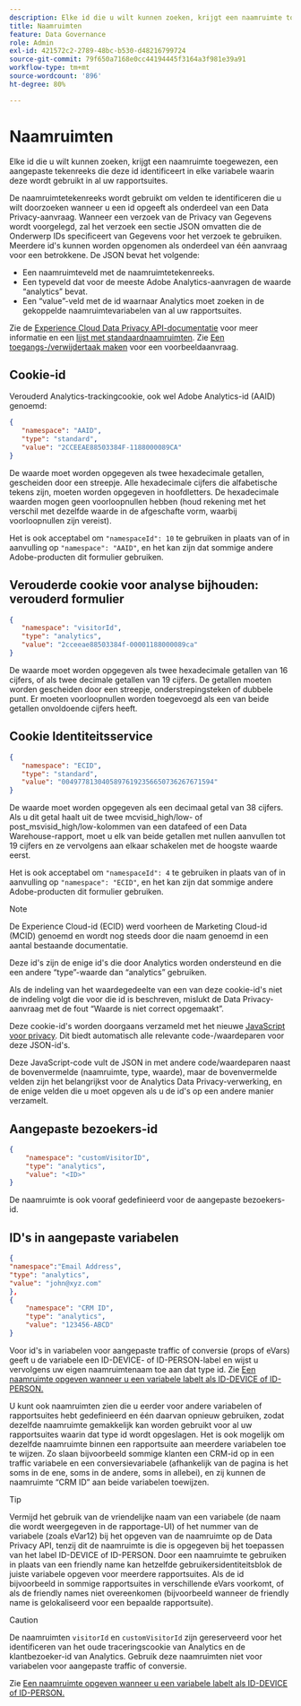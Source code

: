 ```yaml
---
description: Elke id die u wilt kunnen zoeken, krijgt een naamruimte toegewezen, een aangepaste tekenreeks die deze id identificeert in elke variabele waarin deze wordt gebruikt in al uw rapportsuites.
title: Naamruimten
feature: Data Governance
role: Admin
exl-id: 421572c2-2789-48bc-b530-d48216799724
source-git-commit: 79f650a7168e0cc44194445f3164a3f981e39a91
workflow-type: tm+mt
source-wordcount: '896'
ht-degree: 80%

---
```


# Naamruimten

Elke id die u wilt kunnen zoeken, krijgt een naamruimte toegewezen, een aangepaste tekenreeks die deze id identificeert in elke variabele waarin deze wordt gebruikt in al uw rapportsuites.

De naamruimtetekenreeks wordt gebruikt om velden te identificeren die u wilt doorzoeken wanneer u een id opgeeft als onderdeel van een Data Privacy-aanvraag. Wanneer een verzoek van de Privacy van Gegevens wordt voorgelegd, zal het verzoek een sectie JSON omvatten die de Onderwerp IDs specificeert van Gegevens voor het verzoek te gebruiken. Meerdere id&#39;s kunnen worden opgenomen als onderdeel van één aanvraag voor een betrokkene. De JSON bevat het volgende:

* Een naamruimteveld met de naamruimtetekenreeks.
* Een typeveld dat voor de meeste Adobe Analytics-aanvragen de waarde “analytics” bevat.
* Een “value”-veld met de id waarnaar Analytics moet zoeken in de gekoppelde naamruimtevariabelen van al uw rapportsuites.

Zie de [Experience Cloud Data Privacy API-documentatie](https://experienceleague.adobe.com/docs/experience-platform/privacy/api/overview.html) voor meer informatie en een [lijst met standaardnaamruimten](https://experienceleague.adobe.com/en/docs/experience-platform/privacy/api/appendix#standard-namespaces). Zie [Een toegangs-/verwijdertaak maken](https://experienceleague.adobe.com/en/docs/experience-platform/privacy/api/privacy-jobs#access-delete) voor een voorbeeldaanvraag.

## Cookie-id

Verouderd Analytics-trackingcookie, ook wel Adobe Analytics-id (AAID) genoemd:

```json
{
   "namespace": "AAID",
   "type": "standard",
   "value": "2CCEEAE88503384F-1188000089CA"
}
```

De waarde moet worden opgegeven als twee hexadecimale getallen, gescheiden door een streepje. Alle hexadecimale cijfers die alfabetische tekens zijn, moeten worden opgegeven in hoofdletters. De hexadecimale waarden mogen geen voorloopnullen hebben (houd rekening met het verschil met dezelfde waarde in de afgeschafte vorm, waarbij voorloopnullen zijn vereist).

Het is ook acceptabel om `"namespaceId": 10` te gebruiken in plaats van of in aanvulling op `"namespace": "AAID"`, en het kan zijn dat sommige andere Adobe-producten dit formulier gebruiken.

## Verouderde cookie voor analyse bijhouden: verouderd formulier

```json
{
   "namespace": "visitorId",
   "type": "analytics",
   "value": "2cceeae88503384f-00001188000089ca"
}
```

De waarde moet worden opgegeven als twee hexadecimale getallen van 16 cijfers, of als twee decimale getallen van 19 cijfers. De getallen moeten worden gescheiden door een streepje, onderstrepingsteken of dubbele punt. Er moeten voorloopnullen worden toegevoegd als een van beide getallen onvoldoende cijfers heeft.

## Cookie Identiteitsservice

```json
{
   "namespace": "ECID",
   "type": "standard",
   "value": "00497781304058976192356650736267671594"
}
```

De waarde moet worden opgegeven als een decimaal getal van 38 cijfers. Als u dit getal haalt uit de twee mcvisid\_high/low- of post\_msvisid\_high/low-kolommen van een datafeed of een Data Warehouse-rapport, moet u elk van beide getallen met nullen aanvullen tot 19 cijfers en ze vervolgens aan elkaar schakelen met de hoogste waarde eerst.

Het is ook acceptabel om `"namespaceId": 4` te gebruiken in plaats van of in aanvulling op `"namespace": "ECID"`, en het kan zijn dat sommige andere Adobe-producten dit formulier gebruiken.

>[!NOTE]
>
>De Experience Cloud-id (ECID) werd voorheen de Marketing Cloud-id (MCID) genoemd en wordt nog steeds door die naam genoemd in een aantal bestaande documentatie.
>
>Deze id&#39;s zijn de enige id&#39;s die door Analytics worden ondersteund en die een andere “type”-waarde dan “analytics” gebruiken.

Als de indeling van het waardegedeelte van een van deze cookie-id&#39;s niet de indeling volgt die voor die id is beschreven, mislukt de Data Privacy-aanvraag met de fout “Waarde is niet correct opgemaakt”.

Deze cookie-id&#39;s worden doorgaans verzameld met het nieuwe [JavaScript voor privacy](https://developer.adobe.com/experience-platform-apis/references/privacy-service/). Dit biedt automatisch alle relevante code-/waardeparen voor deze JSON-id&#39;s.

Deze JavaScript-code vult de JSON in met andere code/waardeparen naast de bovenvermelde (naamruimte, type, waarde), maar de bovenvermelde velden zijn het belangrijkst voor de Analytics Data Privacy-verwerking, en de enige velden die u moet opgeven als u de id&#39;s op een andere manier verzamelt.

## Aangepaste bezoekers-id

```json
{
    "namespace": "customVisitorID",
    "type": "analytics",
    "value": "<ID>"
}
```

De naamruimte is ook vooraf gedefinieerd voor de aangepaste bezoekers-id.

## ID&#39;s in aangepaste variabelen

```json
{
"namespace":"Email Address",
"type": "analytics", 
"value": "john@xyz.com" 
}, 
{
    "namespace": "CRM ID", 
    "type": "analytics",
    "value": "123456-ABCD" 
}
```

Voor id&#39;s in variabelen voor aangepaste traffic of conversie (props of eVars) geeft u de variabele een ID-DEVICE- of ID-PERSON-label en wijst u vervolgens uw eigen naamruimtenaam toe aan dat type id. Zie [Een naamruimte opgeven wanneer u een variabele labelt als ID-DEVICE of ID-PERSON.](/help/admin/admin/c-data-governance/data-labeling/gdpr-labels.md)

U kunt ook naamruimten zien die u eerder voor andere variabelen of rapportsuites hebt gedefinieerd en één daarvan opnieuw gebruiken, zodat dezelfde naamruimte gemakkelijk kan worden gebruikt voor al uw rapportsuites waarin dat type id wordt opgeslagen. Het is ook mogelijk om dezelfde naamruimte binnen een rapportsuite aan meerdere variabelen toe te wijzen. Zo slaan bijvoorbeeld sommige klanten een CRM-id op in een traffic variabele en een conversievariabele (afhankelijk van de pagina is het soms in de ene, soms in de andere, soms in allebei), en zij kunnen de naamruimte “CRM ID” aan beide variabelen toewijzen.

>[!TIP]
>
>Vermijd het gebruik van de vriendelijke naam van een variabele (de naam die wordt weergegeven in de rapportage-UI) of het nummer van de variabele (zoals eVar12) bij het opgeven van de naamruimte op de Data Privacy API, tenzij dit de naamruimte is die is opgegeven bij het toepassen van het label ID-DEVICE of ID-PERSON. Door een naamruimte te gebruiken in plaats van een friendly name kan hetzelfde gebruikersidentiteitsblok de juiste variabele opgeven voor meerdere rapportsuites. Als de id bijvoorbeeld in sommige rapportsuites in verschillende eVars voorkomt, of als de friendly names niet overeenkomen (bijvoorbeeld wanneer de friendly name is gelokaliseerd voor een bepaalde rapportsuite).

>[!CAUTION]
>
>De naamruimten `visitorId` en `customVisitorId` zijn gereserveerd voor het identificeren van het oude traceringscookie van Analytics en de klantbezoeker-id van Analytics. Gebruik deze naamruimten niet voor variabelen voor aangepaste traffic of conversie.

Zie [Een naamruimte opgeven wanneer u een variabele labelt als ID-DEVICE of ID-PERSON.](/help/admin/admin/c-data-governance/data-labeling/gdpr-labels.md)
